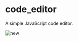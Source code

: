 # code_editor
A simple JavaScript code editor.

![new](https://user-images.githubusercontent.com/48676920/91321936-71aaa500-e7bf-11ea-8b54-4fd4c8dc4360.JPG)
